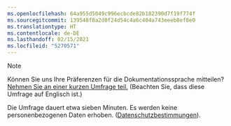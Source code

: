 ```yaml
---
ms.openlocfilehash: 64a955d5049c996ecbcde82b182390d7f19f774f
ms.sourcegitcommit: 139548f8a2d0f24d54c4a6c404a743eeeb8ef8e0
ms.translationtype: HT
ms.contentlocale: de-DE
ms.lasthandoff: 02/15/2021
ms.locfileid: "5270571"
---
```

> [!NOTE]
>Können Sie uns Ihre Präferenzen für die Dokumentationssprache mitteilen? [Nehmen Sie an einer kurzen Umfrage teil.](https://aka.ms/BAG_Docs_Language_Survey) (Beachten Sie, dass diese Umfrage auf Englisch ist.)
>
>Die Umfrage dauert etwa sieben Minuten. Es werden keine personenbezogenen Daten erhoben. ([Datenschutzbestimmungen](https://go.microsoft.com/fwlink/?LinkId=521839)).
